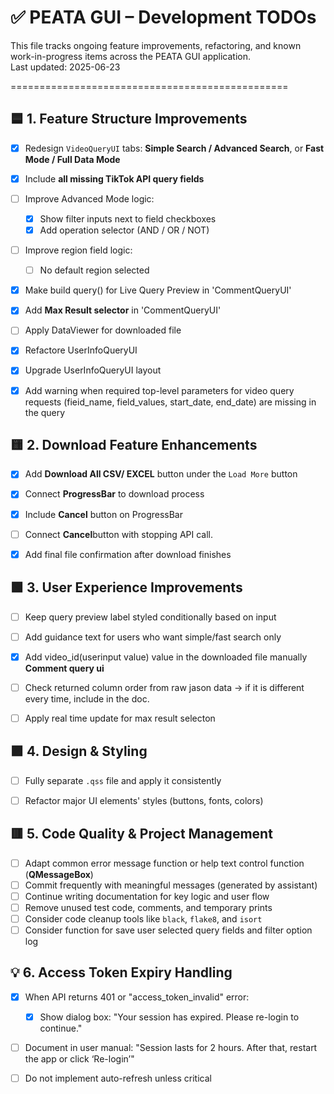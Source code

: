 # ✅ PEATA GUI – Development TODOs

This file tracks ongoing feature improvements, refactoring, and known work-in-progress items across the PEATA GUI application.  
Last updated: 2025-06-23

================================================

## 🟦 1. Feature Structure Improvements

- [x] Redesign `VideoQueryUI` tabs: **Simple Search / Advanced Search**, or **Fast Mode / Full Data Mode**
- [x] Include **all missing TikTok API query fields**
- [ ] Improve Advanced Mode logic:
  - [x] Show filter inputs next to field checkboxes
  - [x] Add operation selector (AND / OR / NOT)
- [ ] Improve region field logic:
  - [ ] No default region selected
- [x] Make build query() for Live Query Preview in 'CommentQueryUI' 
- [x] Add **Max Result selector** in 'CommentQueryUI'
- [ ] Apply DataViewer for downloaded file
- [x] Refactore UserInfoQueryUI
- [x] Upgrade UserInfoQueryUI layout
- [x] Add warning when required top-level parameters for video query requests (fieid_name, field_values, start_date, end_date) are missing in the query



## 🟨 2. Download Feature Enhancements

- [x] Add **Download All CSV/ EXCEL** button under the `Load More` button
- [x] Connect **ProgressBar** to download process
- [x] Include **Cancel** button on ProgressBar
- [ ] Connect **Cancel**button with stopping API call.
- [x] Add final file confirmation after download finishes



## 🟩 3. User Experience Improvements

- [ ] Keep query preview label styled conditionally based on input
- [ ] Add guidance text for users who want simple/fast search only
- [x] Add video_id(userinput value) value in the downloaded file manually **Comment query ui**
- [ ] Check returned column order from raw jason data -> if it is different every time, include in the doc.
- [ ] Apply real time update for max result selecton 


## 🟪 4. Design & Styling

- [ ] Fully separate `.qss` file and apply it consistently
- [ ] Refactor major UI elements' styles (buttons, fonts, colors)


## 🟥 5. Code Quality & Project Management

- [ ] Adapt common error message function or help text control function (**QMessageBox**)
- [ ] Commit frequently with meaningful messages (generated by assistant)
- [ ] Continue writing documentation for key logic and user flow
- [ ] Remove unused test code, comments, and temporary prints
- [ ] Consider code cleanup tools like `black`, `flake8`, and `isort`
- [ ] Consider function for save user selected query fields and filter option log

## 💡 6. Access Token Expiry Handling

- [x] When API returns 401 or "access_token_invalid" error:

    - [x] Show dialog box: "Your session has expired. Please re-login to continue."

- [ ] Document in user manual: "Session lasts for 2 hours. After that, restart the app or click ‘Re-login’"

- [ ] Do not implement auto-refresh unless critical 
